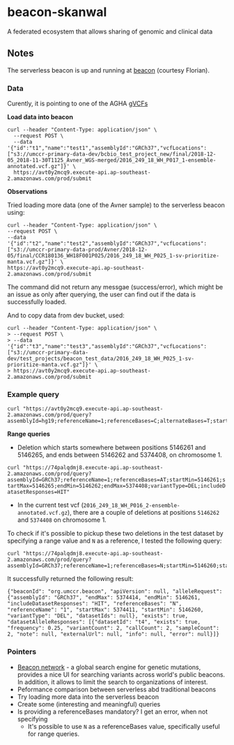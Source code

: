 # beacon-skanwal
A federated ecosystem that allows sharing of genomic and clinical data


## Notes

The serverless beacon is up and running at [beacon](https://avt0y2mcq9.execute-api.ap-southeast-2.amazonaws.com/prod) (courtesy Florian).

### Data

Curently, it is pointing to one of the AGHA [gVCFs](s3://agha-gdr-store-dev/mitochondrial_disease/17W001163.dedup.realigned.recalibrated.hc.gvcf.gz) 

**Load data into beacon**

```
curl --header "Content-Type: application/json" \
  --request POST \
  --data '{"id":"t1","name":"test1","assemblyId":"GRCh37","vcfLocations": ["s3://umccr-primary-data-dev/bcbio_test_project_new/final/2018-12-05_2018-11-30T1125_Avner_WGS-merged/2016_249_18_WH_P017_1-ensemble-annotated.vcf.gz"]}' \
  https://avt0y2mcq9.execute-api.ap-southeast-2.amazonaws.com/prod/submit
```

**Observations**

Tried loading more data (one of the Avner sample) to the serverless beacon using:

```
curl --header "Content-Type: application/json" \
--request POST \
--data '{"id":"t2","name":"test2","assemblyId":"GRCh37","vcfLocations": ["s3://umccr-primary-data-prod/Avner/2018-12-05/final/CCR180136_WH18F001P025/2016_249_18_WH_P025_1-sv-prioritize-manta.vcf.gz"]}' \
https://avt0y2mcq9.execute-api.ap-southeast-2.amazonaws.com/prod/submit
```

The command did not return any messgae (success/error), which might be an issue as only after querying, the user can find out if the data is successfully loaded. 

And to copy data from dev bucket, used:

```
curl --header "Content-Type: application/json" \
> --request POST \
> --data '{"id":"t3","name":"test3","assemblyId":"GRCh37","vcfLocations": ["s3://umccr-primary-data-dev/test_projects/beacon_test_data/2016_249_18_WH_P025_1-sv-prioritize-manta.vcf.gz"]}' \
> https://avt0y2mcq9.execute-api.ap-southeast-2.amazonaws.com/prod/submit
```

### Example query

```
curl "https://avt0y2mcq9.execute-api.ap-southeast-2.amazonaws.com/prod/query?assemblyId=hg19;referenceName=1;referenceBases=C;alternateBases=T;start=10491;end=10491;includeDatasetResponses=HIT"
```

**Range queries**

- Deletion which starts somewhere between positions 5146261 and 5146265, and ends between 5146262 and 5374408, on chromosome 1. 

```curl "https://74palqdmj8.execute-api.ap-southeast-2.amazonaws.com/prod/query?assemblyId=GRCh37;referenceName=1;referenceBases=AT;startMin=5146261;startMax=5146265;endMin=5146262;endMax=5374408;variantType=DEL;includeDatasetResponses=HIT"```

- In the current test vcf (`2016_249_18_WH_P016_2-ensemble-annotated.vcf.gz`), there are a couple of deletions at positions `5146262` and `5374408` on chromosome 1.

To check if it's possible to pickup these two deletions in the test dataset by specifying a range value and `N` as a reference, I tested the following query:

```
curl "https://74palqdmj8.execute-api.ap-southeast-2.amazonaws.com/prod/query?assemblyId=GRCh37;referenceName=1;referenceBases=N;startMin=5146260;startMax=5374411;endMin=5146261;endMax=5374414;variantType=DEL;includeDatasetResponses=HIT"
```

It successfully returned the following  result:

```
{"beaconId": "org.umccr.beacon", "apiVersion": null, "alleleRequest": {"assemblyId": "GRCh37", "endMax": 5374414, "endMin": 5146261, "includeDatasetResponses": "HIT", "referenceBases": "N", "referenceName": "1", "startMax": 5374411, "startMin": 5146260, "variantType": "DEL", "datasetIds": null}, "exists": true, "datasetAlleleResponses": [{"datasetId": "t4", "exists": true, "frequency": 0.25, "variantCount": 2, "callCount": 2, "sampleCount": 2, "note": null, "externalUrl": null, "info": null, "error": null}]}
```

### Pointers

- [Beacon network](https://beacon-network.org/#/) - a global search engine for genetic mutations, provides a nice UI for searching variants across world's public beacons. In addition, it allows to limit the search to organizations of interest.   
- Peformance comparison between serverless abd traditional beacons
- Try loading more data into the serverless beacon
- Create some (interesting and meaningful) queries
- Is providing a referenceBases mandatory? I get an error, when not specifying 
	- It's possible to use `N` as a referenceBases value, specifically useful for range queries. 

 


  

